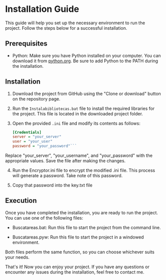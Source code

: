 # Installation Guide

This guide will help you set up the necessary environment to run the project. Follow the steps below for a successful installation.

## Prerequisites

- Python: Make sure you have Python installed on your computer. You can download it from [python.org](https://www.python.org). Be sure to add Python to the PATH during the installation.

## Installation

1. Download the project from GitHub using the "Clone or download" button on the repository page.

2. Run the `Instalabibliotecas.bat` file to install the required libraries for the project. This file is located in the downloaded project folder.

3. Open the provided `.ini` file and modify its contents as follows:

   ```ini
   [Credentials]
   server = "your_server"
   user = "your_user"
   password = "your_password"```
   
   
  Replace "your_server", "your_username", and "your_password" with the appropriate values. Save the file after making the changes.
  

4. Run the Encryptor.ini file to encrypt the modified .ini file. This process will generate a password. Take note of this password.

5. Copy that password into the key.txt file 

## Execution

Once you have completed the installation, you are ready to run the project. You can use one of the following files:

- Buscatareas.bat: Run this file to start the project from the command line.

- Buscatareas.pyw: Run this file to start the project in a windowed environment.

Both files perform the same function, so you can choose whichever suits your needs.

That's it! Now you can enjoy your project. If you have any questions or encounter any issues during the installation, feel free to contact me.
